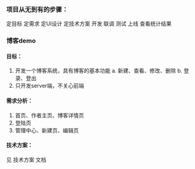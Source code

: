 ### 项目从无到有的步骤：
  定目标
  定需求
  定UI设计
  定技术方案
  开发
  联调
  测试
  上线
  查看统计结果

### 博客demo 
#### 目标：
1. 开发一个博客系统，具有博客的基本功能
  a. 新建、查看、修改、删除
  b. 登录、登出
2. 只开发server端，不关心前端

#### 需求分析：
1. 首页、作者主页、博客详情页
2. 登陆页
3. 管理中心、新建页、编辑页

#### 技术方案：
  见 技术方案 文档









